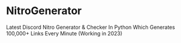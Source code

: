 # NitroGenerator
Latest Discord Nitro Generator &amp; Checker In Python Which Generates 100,000+ Links Every Minute (Working in 2023)
